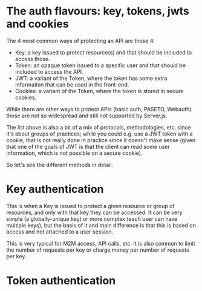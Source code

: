# The auth flavours: key, tokens, jwts and cookies

The 4 most common ways of protecting an API are those 4:

- Key: a key issued to protect resource(s) and that should be included to access those.
- Token: an opaque token issued to a specific user and that should be included to access the API.
- JWT: a variant of the Token, where the token has some extra information that can be used in the front-end.
- Cookies: a variant of the Token, where the token is stored in secure cookies.

While there are other ways to protect APIs (basic auth, PASETO, Webauth) those are not so widespread and still not supported by Server.js.

The list above is also a bit of a mix of protocols, methodologies, etc. since it's about groups of practices; while you could e.g. use a JWT token with a cookie, that is not really done in practice since it doesn't make sense (given that one of the goals of JWT is that the client can read some user information, which is not possible on a secure cookie).

So let's see the different methods in detail.

# Key authentication

This is when a Key is issued to protect a given resource or group of resources, and only with that key they can be accessed. It can be very simple (a globally-unique key) or more complex (each user can have multiple keys), but the basis of it and main difference is that this is based on access and not attached to a user session.

This is very typical for M2M access, API calls, etc. It is also common to limit the number of requests per key or charge money per number of requests per key.

# Token authentication
